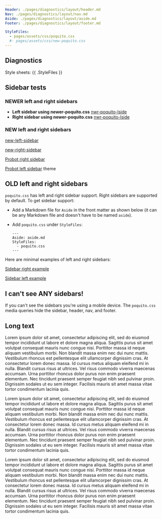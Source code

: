 ```yaml
---
Header: ./pages/diagnostics/layout/header.md
Nav: ./pages/diagnostics/layout/nav.md
Aside: ./pages/diagnostics/layout/aside.md
Footer: ./pages/diagnostics/layout/footer.md

StyleFiles:
  - pages/assets/css/poquito.css
  #- pages/assets/css/new-poquito.css
---
```

## Diagnostics

Style sheets: {{ .StyleFiles }}

## Sidebar tests

### NEWER left and right sidebars

* **Left sidebar using newer-poquito.css** [nwr-poquito-lside](nwr-poquito-lside.html)
* **Right sidebar using newer-poquito.css** [nwr-poquito-lside](nwr-poquito-rside.html)

### NEW left and right sidebars

[new-left-sidebar](new-left-sidebar.html)

[new-right-sidebar](new-right-sidebar.html)

[Probot right sidebar](probot.html) 

[Probot left sidebar](probot-left.html) theme

## OLD left and right sidebars
`poquito.css` has left and right sidebar support. Right sidebars are
supported by default. To get sidebar support:

* Add a Markdown file for `Aside` in the
front matter as shown below (it can be any Markdown file and doesn't
have to be named `aside`).
* Add `poquito.css` under `StyleFiles`:

      ---
      Aside: aside.md
      StyleFiles:
        - poquito.css
      ---

Here are minimal examples of left and right sidebars:

[Sidebar right example](sidebar-right.html)

[Sidebar left example](sidebar-left.html)

## I can't see ANY sidebars!

If you can't see the sidebars you're using a mobile device. The `poquito.css`
media queries hide the sidebar, header, nav, and footer.

## Long text

Lorem ipsum dolor sit amet, consectetur adipiscing elit, sed do eiusmod tempor incididunt ut labore et dolore magna aliqua. Sagittis purus sit amet volutpat consequat mauris nunc congue nisi. Porttitor massa id neque aliquam vestibulum morbi. Non blandit massa enim nec dui nunc mattis. Vestibulum rhoncus est pellentesque elit ullamcorper dignissim cras. At consectetur lorem donec massa. Id cursus metus aliquam eleifend mi in nulla. Blandit cursus risus at ultrices. Vel risus commodo viverra maecenas accumsan. Urna porttitor rhoncus dolor purus non enim praesent elementum. Nec tincidunt praesent semper feugiat nibh sed pulvinar proin. Dignissim sodales ut eu sem integer. Facilisis mauris sit amet massa vitae tortor condimentum lacinia quis.


Lorem ipsum dolor sit amet, consectetur adipiscing elit, sed do eiusmod tempor incididunt ut labore et dolore magna aliqua. Sagittis purus sit amet volutpat consequat mauris nunc congue nisi. Porttitor massa id neque aliquam vestibulum morbi. Non blandit massa enim nec dui nunc mattis. Vestibulum rhoncus est pellentesque elit ullamcorper dignissim cras. At consectetur lorem donec massa. Id cursus metus aliquam eleifend mi in nulla. Blandit cursus risus at ultrices. Vel risus commodo viverra maecenas accumsan. Urna porttitor rhoncus dolor purus non enim praesent elementum. Nec tincidunt praesent semper feugiat nibh sed pulvinar proin. Dignissim sodales ut eu sem integer. Facilisis mauris sit amet massa vitae tortor condimentum lacinia quis.

Lorem ipsum dolor sit amet, consectetur adipiscing elit, sed do eiusmod tempor incididunt ut labore et dolore magna aliqua. Sagittis purus sit amet volutpat consequat mauris nunc congue nisi. Porttitor massa id neque aliquam vestibulum morbi. Non blandit massa enim nec dui nunc mattis. Vestibulum rhoncus est pellentesque elit ullamcorper dignissim cras. At consectetur lorem donec massa. Id cursus metus aliquam eleifend mi in nulla. Blandit cursus risus at ultrices. Vel risus commodo viverra maecenas accumsan. Urna porttitor rhoncus dolor purus non enim praesent elementum. Nec tincidunt praesent semper feugiat nibh sed pulvinar proin. Dignissim sodales ut eu sem integer. Facilisis mauris sit amet massa vitae tortor condimentum lacinia quis.



